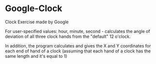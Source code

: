# Google-Clock
Clock Exercise made by Google

For user-specified values: hour, minute, second - calculates the angle of deviation of all three clock hands from the "default" 12 o'clock.

In addition, the program calculates and gives the X and Y coordinates for each end of hand of a clock (assuming that each hand of a clock has the same length and it's equal to 1)